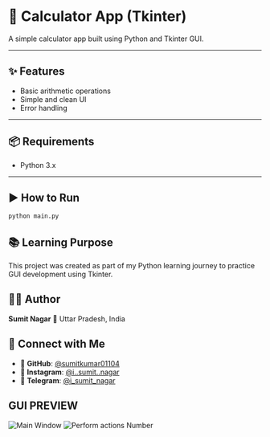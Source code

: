 # 🧮 Calculator App (Tkinter)

A simple calculator app built using Python and Tkinter GUI.

---

## ✨ Features

- Basic arithmetic operations
- Simple and clean UI
- Error handling

---

## 📦 Requirements

- Python 3.x

---

## ▶️ How to Run

```bash
python main.py 
```
## 📚 Learning Purpose
This project was created as part of my Python learning journey to practice GUI development using Tkinter.
## 👨‍💻 Author
**Sumit Nagar**
📍 Uttar Pradesh, India
## 🤝 Connect with Me
- 💼 **GitHub**: [@sumitkumar01104](https://github.com/sumitkumar01104)
- 📸 **Instagram**: [@i..sumit..nagar](https://www.instagram.com/i._.sumit._.nagar?igsh=MW95OHE3aW1maWR3bQ==)
- 💬 **Telegram**: [@i_sumit_nagar](https://t.me/Sumitkumarha386)
## GUI PREVIEW
![Main Window]()
![Perform actions Number]()

